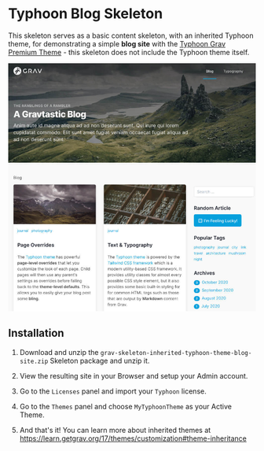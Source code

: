 # Typhoon Blog Skeleton

This skeleton serves as a basic content skeleton, with an inherited Typhoon theme, for demonstrating a simple **blog site** with the [Typhoon Grav Premium Theme](https://getgrav.org/premium/typhoon) - this skeleton does not include the Typhoon theme itself.

![](screenshot.jpg)

## Installation

1. Download and unzip the `grav-skeleton-inherited-typhoon-theme-blog-site.zip` Skeleton package and unzip it.

2. View the resulting site in your Browser and setup your Admin account.

3. Go to the `Licenses` panel and import your `Typhoon` license.

4. Go to the `Themes` panel and choose `MyTyphoonTheme` as your Active Theme.

5. And that's it! You can learn more about inherited themes at https://learn.getgrav.org/17/themes/customization#theme-inheritance
